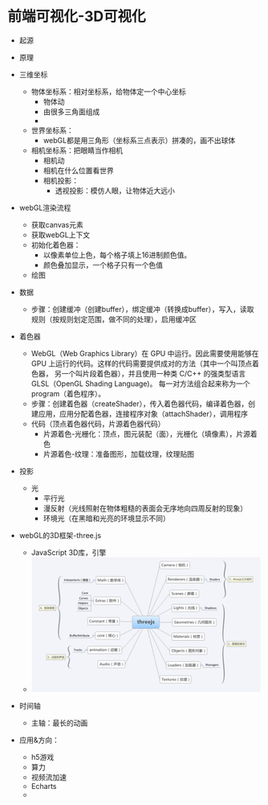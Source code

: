 # 前端可视化-3D可视化
- 起源
- 原理
- 三维坐标
    - 物体坐标系：相对坐标系，给物体定一个中心坐标
        - 物体动
        - 由很多三角面组成
        - 
    - 世界坐标系：
        - webGL都是用三角形（坐标系三点表示）拼凑的，画不出球体
    - 相机坐标系：把眼睛当作相机
        - 相机动
        - 相机在什么位置看世界
        - 相机投影：
            - 透视投影：模仿人眼，让物体近大远小
- webGL渲染流程
    - 获取canvas元素
    - 获取webGL上下文
    - 初始化着色器：
        - 以像素单位上色，每个格子填上16进制颜色值。
        - 颜色叠加显示，一个格子只有一个色值
    - 绘图
- 数据
    - 步骤：创建缓冲（创建buffer），绑定缓冲（转换成buffer），写入，读取规则（按规则划定范围，做不同的处理），启用缓冲区
- 着色器
    - WebGL（Web Graphics Library）在 GPU 中运行。因此需要使用能够在 GPU 上运行的代码。这样的代码需要提供成对的方法（其中一个叫顶点着色器， 另一个叫片段着色器），并且使用一种类 C/C++ 的强类型语言 GLSL（OpenGL Shading Language)。 每一对方法组合起来称为一个 program（着色程序）。
    - 步骤：创建着色器（createShader），传入着色器代码，编译着色器，创建应用，应用分配着色器，连接程序对象（attachShader），调用程序
    - 代码（顶点着色器代码，片源着色器代码）
        - 片源着色-光栅化：顶点，图元装配（面），光栅化（填像素），片源着色
        - 片源着色-纹理：准备图形，加载纹理，纹理贴图
- 投影
    - 光
        - 平行光
        - 漫反射（光线照射在物体粗糙的表面会无序地向四周反射的现象）
        - 环境光（在黑暗和光亮的环境显示不同）

- webGL的3D框架-three.js
    - JavaScript 3D库，引擎
    - ![threeJs](../img/threejs_components.jpg)
- 时间轴
    - 主轴：最长的动画
- 应用&方向：
    - h5游戏
    - 算力
    - 视频流加速
    - Echarts
    - 
